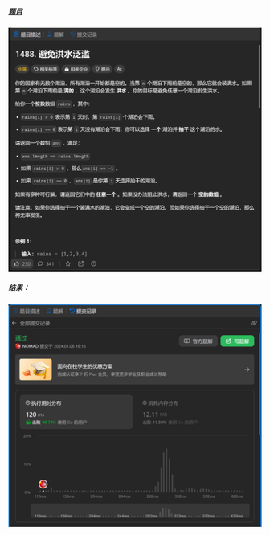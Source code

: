 ##### [题目](https://leetcode.cn/problems/avoid-flood-in-the-city/description/)
![pic](img.png)
##### 结果：
![pic](result.png)